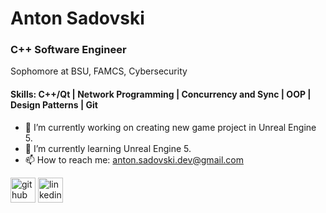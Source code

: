 # Anton Sadovski
### C++ Software Engineer

Sophomore at BSU, FAMCS, Cybersecurity 

#### Skills: C++/Qt | Network Programming | Concurrency and Sync | OOP | Design Patterns | Git

- 🔭 I’m currently working on creating new game project in Unreal Engine 5.
- 🌱 I’m currently learning Unreal Engine 5.
- 📫 How to reach me: anton.sadovski.dev@gmail.com


[<img src='https://cdn.jsdelivr.net/npm/simple-icons@3.0.1/icons/github.svg' alt='github' height='40'>](https://github.com/Crucinio)  [<img src='https://cdn.jsdelivr.net/npm/simple-icons@3.0.1/icons/linkedin.svg' alt='linkedin' height='40'>](https://www.linkedin.com/in/anton-sadovski-8b50122b0/)  

